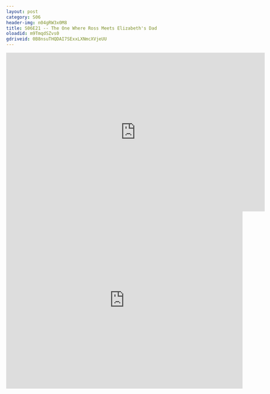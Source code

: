 ```yaml
---
layout: post 
category: S06 
header-img: n04gRW3x0M8 
title: S06E21 -- The One Where Ross Meets Elizabeth's Dad 
oloadid: m9TmqdSZvs0 
gdriveid: 0B8nsuTHQDAI7SExxLXNmcXVjeUU 
--- 
```

<!--more--> 
<iframe src='https://openload.co/embed/m9TmqdSZvs0/' width='700' height='430' frameborder='0' scrolling='no' allowfullscreen='allowfullscreen'></iframe> 
<iframe src='https://drive.google.com/file/d/0B8nsuTHQDAI7SExxLXNmcXVjeUU/preview' width='640' height='480' frameborder='0' scrolling='no' allowfullscreen='allowfullscreen'></iframe> 